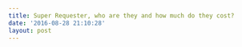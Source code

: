 ```yaml
---
title: Super Requester, who are they and how much do they cost?
date: '2016-08-28 21:10:28'
layout: post
---
```

